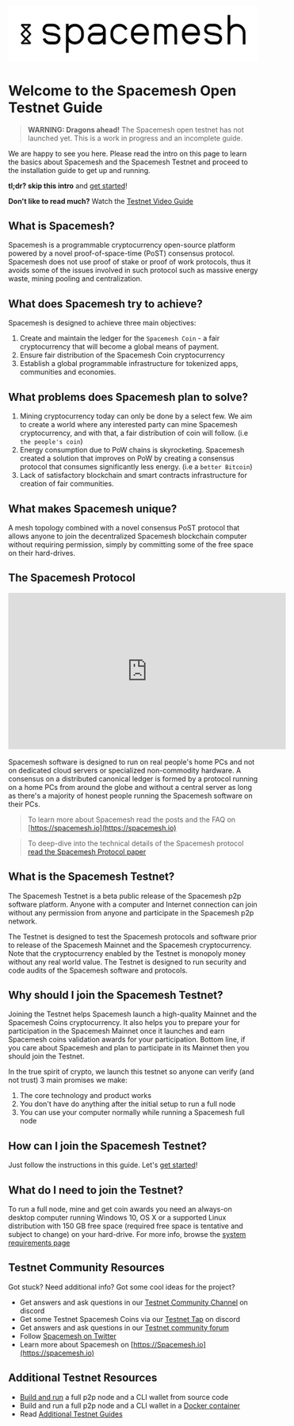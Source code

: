 ![](/images/logo.png)

# Welcome to the Spacemesh Open Testnet Guide

> **WARNING: Dragons ahead!** The Spacemesh open testnet has not launched yet. This is a work in progress and an incomplete guide.

We are happy to see you here. Please read the intro on this page to learn the basics about Spacemesh and the Spacemesh Testnet and proceed to the installation guide to get up and running.

**tl;dr? skip this intro** and [get started](guide/install.md)!

**Don't like to read much?** Watch the [Testnet Video Guide](#)

## What is Spacemesh?
Spacemesh is a programmable cryptocurrency open-source platform powered by a novel proof-of-space-time (PoST) consensus protocol. Spacemesh does not use  proof of stake or proof of work protocols, thus it avoids some of the issues involved in such protocol such as massive energy waste, mining pooling and centralization.

## What does Spacemesh try to achieve?
Spacemesh  is designed to achieve three main objectives:
1. Create and maintain the ledger for the `Spacemesh Coin` - a fair cryptocurrency that will become a global means of payment.
2. Ensure fair distribution of the Spacemesh Coin cryptocurrency
3. Establish a global programmable infrastructure for tokenized apps, communities and economies.

## What problems does Spacemesh plan to solve?
1. Mining cryptocurrency today can only be done by a select few. We aim to create a world where any interested party can mine Spacemesh cryptocurrency, and with that, a fair distribution of coin will follow. (i.e `the people's coin`)
2. Energy consumption due to PoW chains is skyrocketing. Spacemesh created a solution that improves on PoW by creating a consensus protocol that consumes significantly less energy. (i.e a `better Bitcoin`)
3. Lack of satisfactory blockchain and smart contracts infrastructure for creation of fair communities.

## What makes Spacemesh unique?
A mesh topology combined with a novel consensus PoST protocol that allows anyone to join the decentralized Spacemesh blockchain computer without requiring permission, simply by committing some of the free space on their hard-drives.

## The Spacemesh Protocol
<div width="100%" align="center">
<iframe width="560" height="315" src="https://www.youtube-nocookie.com/embed/videoseries?list=PL5BszCNLCnMP49lAl2OWX3L8GK50ngq0Y" frameborder="0" allow="accelerometer; autoplay; encrypted-media; gyroscope; picture-in-picture" allowfullscreen></iframe>
</div>

Spacemesh software is designed to run on real people's home PCs and not on dedicated cloud servers or specialized non-commodity hardware. A consensus on a distributed canonical ledger is formed by a protocol running on a home PCs from around the globe and without a central server as long as there's a majority of honest people running the Spacemesh software on their PCs.

> To learn more about Spacemesh read the posts and the FAQ on [https://spacemesh.io](https://spacemesh.io)

> To deep-dive into the technical details of the Spacemesh protocol [read the Spacemesh Protocol paper](https://spacemesh.io/spacemesh-protocol-v1-0)

## What is the Spacemesh Testnet?
The Spacemesh Testnet is a beta public release of the Spacemesh p2p software platform. Anyone with a computer and Internet connection can join without any permission from anyone and participate in the Spacemesh p2p network.

The Testnet is designed to test the Spacemesh protocols and software prior to release of the Spacemesh Mainnet and the Spacemesh cryptocurrency. Note that the cryptocurrency enabled by the Testnet is monopoly money without any real world value. The Testnet is designed to run security and code audits of the Spacemesh software and protocols.

## Why should I join the Spacemesh Testnet?
Joining the Testnet helps Spacemesh launch a high-quality Mainnet and the Spacemesh Coins cryptocurrency. It also helps you to prepare your for participation in the Spacemesh Mainnet once it launches and earn Spacemesh coins validation awards for your participation. Bottom line, if you care about Spacemesh and plan to participate in its Mainnet then you should join the Testnet.

In the true spirit of crypto, we launch this testnet so anyone can verify (and not trust) 3 main promises we make:
1. The core technology and product works
2. You don't have do anything after the initial setup to run a full node
3. You can use your computer normally while running a Spacemesh full node

## How can I join the Spacemesh Testnet?
Just follow the instructions in this guide. Let's [get started](guide/install.md)!

## What do I need to join the Testnet?
To run a full node, mine and get coin awards you need an always-on desktop computer running Windows 10, OS X or a supported Linux distribution with 150 GB free space (required free space is tentative and subject to change) on your hard-drive. For more info, browse the [ system requirements page](requirements.md)

## Testnet Community Resources
Got stuck? Need additional info? Got some cool ideas for the project?
- Get answers and ask questions in our [Testnet Community Channel](https://discord.gg/Mf8T4Db) on discord
- Get some Testnet Spacemesh Coins via our [Testnet Tap](https://discord.gg/Mf8T4Db) on discord
- Get answers and ask questions in our [Testnet community forum](https://discord.gg/ASpy52C)
- Follow [Spacemesh on Twitter](https://twitter.com/teamspacemesh)
- Learn more about Spacemesh on [https://Spacemesh.io](https://spacemesh.io)

## Additional Testnet Resources
- [Build and run](build.md) a full p2p node and a CLI wallet from source code
- Build and run a full p2p node and a CLI wallet in a [Docker container](docker.md)
- Read [Additional Testnet Guides](all.md)
